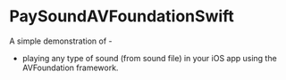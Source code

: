 # PaySoundAVFoundationSwift
A simple demonstration of - 
- playing any type of sound (from sound file) in your iOS app using the AVFoundation framework. 
